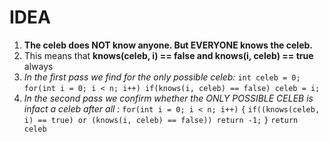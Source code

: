 # IDEA
1. **The celeb does NOT know anyone. But EVERYONE knows the celeb.**
2. This means that **knows(celeb, i) == false and knows(i, celeb) == true** always
3. *In the first pass we find for the only possible celeb:*
`int celeb = 0;`
`for(int i = 0; i < n; i++) if(knows(i, celeb) == false) celeb = i;`
4. *In the second pass we confirm whether the ONLY POSSIBLE CELEB is infact a celeb after all :*
`for(int i = 0; i < n; i++)`
`{`
`if((knows(celeb, i) == true) or (knows(i, celeb) == false)) return -1;`
`}`
`return celeb`